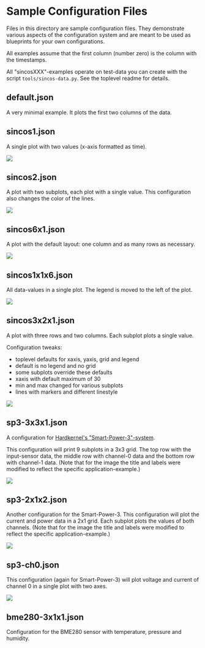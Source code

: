 Sample Configuration Files
==========================

Files in this directory are sample configuration files. They demonstrate
various aspects of the configuration system and are meant to be used
as blueprints for your own configurations.

All examples assume that the first column (number zero) is the column
with the timestamps.

All "sincosXXX"-examples operate on test-data you can create with
the script `tools/sincos-data.py`. See the toplevel readme for details.


default.json
------------

A very minimal example. It plots the first two columns of the data.


sincos1.json
------------

A single plot with two values (x-axis formatted as time).

![](../images/sincos1.png)


sincos2.json
------------

A plot with two subplots, each plot with a single value. This
configuration also changes the color of the lines.

![](../images/sincos2.png)


sincos6x1.json
--------------

A plot with the default layout: one column and as many rows as necessary.

![](../images/sincos6x1.png)


sincos1x1x6.json
----------------

All data-values in a single plot. The legend is moved to the left of
the plot.

![](../images/sincos1x1x6.png)


sincos3x2x1.json
----------------

A plot with three rows and two columns. Each subplot plots a single
value.

Configuration tweaks:

  - toplevel defaults for xaxis, yaxis, grid and legend
  - default is no legend and no grid
  - some subplots override these defaults
  - xaxis with default maximum of 30
  - min and max changed for various subplots
  - lines with markers and different linestyle

![](../images/sincos3x2x1.png)


sp3-3x3x1.json
--------------

A configuration for [Hardkernel's "Smart-Power-3"-system](https://wiki.odroid.com/accessory/power_supply_battery/smartpower3).

This configuration will print 9 subplots in a 3x3 grid. The top row with
the input-sensor data, the middle row with channel-0 data and the bottom
row with channel-1 data. (Note that for the image the title and labels were
modified to reflect the specific application-example.)

![](../images/sp3-3x3x1.png)


sp3-2x1x2.json
--------------

Another configuration for the Smart-Power-3. This configuration will plot
the current and power data in a 2x1 grid. Each subplot plots the values
of both channels. (Note that for the image the title and labels were
modified to reflect the specific application-example.)

![](../images/sp3-2x1x2.png)


sp3-ch0.json
------------

This configuration (again for Smart-Power-3) will plot
voltage and current of channel 0 in a single plot with two axes.

![](../images/sp3-ch0.png)


bme280-3x1x1.json
-----------------

Configuration for the BME280 sensor with temperature, pressure and humidity.
